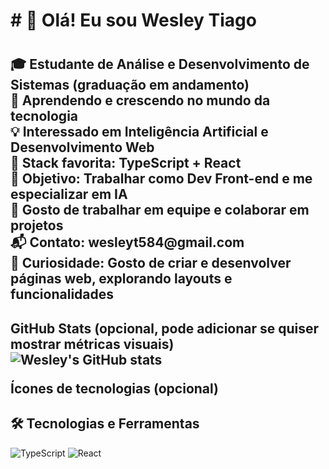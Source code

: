 <h1># 👋 Olá! Eu sou Wesley Tiago<h1/>

<h2>🎓 Estudante de Análise e Desenvolvimento de Sistemas (graduação em andamento)<br>
🌱 Aprendendo e crescendo no mundo da tecnologia  <br>
💡 Interessado em Inteligência Artificial e Desenvolvimento Web <br> 
🧰 Stack favorita: TypeScript + React  <br>
🚀 Objetivo: Trabalhar como Dev Front-end e me especializar em IA  <br>
🤝 Gosto de trabalhar em equipe e colaborar em projetos  <br>
📬 Contato: wesleyt584@gmail.com  <br>
🎨 Curiosidade: Gosto de criar e desenvolver páginas web, explorando layouts e funcionalidades<h2/>

 GitHub Stats (opcional, pode adicionar se quiser mostrar métricas visuais)
![Wesley's GitHub stats](https://github-readme-stats.vercel.app/api?username=wesleyt584&show_icons=true&theme=radical)


 Ícones de tecnologias (opcional)
## 🛠️ Tecnologias e Ferramentas
![TypeScript](https://img.shields.io/badge/-TypeScript-3178C6?style=flat&logo=typescript&logoColor=white)
![React](https://img.shields.io/badge/-React-61DAFB?style=flat&logo=react&logoColor=white)

